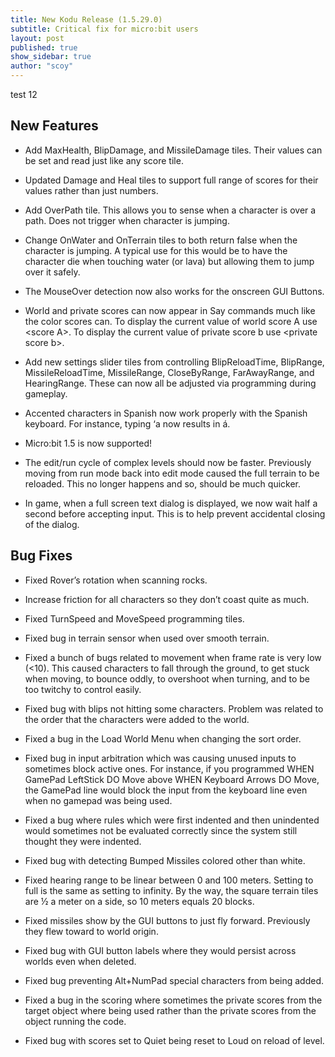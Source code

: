 ```yaml
---
title: New Kodu Release (1.5.29.0)
subtitle: Critical fix for micro:bit users
layout: post
published: true
show_sidebar: true
author: "scoy"
---
```


test 12

## New Features

* Add MaxHealth, BlipDamage, and MissileDamage tiles.  Their values can be set and read just like any score tile.

* Updated Damage and Heal tiles to support full range of scores for their values rather than just numbers.

* Add OverPath tile.  This allows you to sense when a character is over a path.  Does not trigger when character is jumping.

* Change OnWater and OnTerrain tiles to both return false when the character is jumping.  A typical use for this would be to have the character die when touching water (or lava) but allowing them to jump over it safely.

* The MouseOver detection now also works for the onscreen GUI Buttons.

* World and private scores can now appear in Say commands much like the color scores can.  To display the current value of world score A use \<score A>.  To display the current value of private score b use \<private score b>.

* Add new settings slider tiles from controlling BlipReloadTime, BlipRange, 
MissileReloadTime, MissileRange, CloseByRange, FarAwayRange, and HearingRange.  These can now all be adjusted via programming during gameplay.

* Accented characters in Spanish now work properly with the Spanish keyboard.  For instance, typing ‘a now results in á.

* Micro:bit 1.5 is now supported!

* The edit/run cycle of complex levels should now be faster.  Previously moving from run mode back into edit mode caused the full terrain to be reloaded.  This no longer happens and so, should be much quicker.

* In game, when a full screen text dialog is displayed, we now wait half a second before accepting input.  This is to help prevent accidental closing of the dialog.
  
## Bug Fixes

* Fixed Rover’s rotation when scanning rocks.

* Increase friction for all characters so they don’t coast quite as much.

* Fixed TurnSpeed and MoveSpeed programming tiles.

* Fixed bug in terrain sensor when used over smooth terrain.

* Fixed a bunch of bugs related to movement when frame rate is very low (<10).  This caused characters to fall through the ground, to get stuck when moving, to bounce oddly, to overshoot when turning, and to be too twitchy to control easily.

* Fixed bug with blips not hitting some characters.  Problem was related to the order that the characters were added to the world.

* Fixed a bug in the Load World Menu when changing the sort order.

* Fixed bug in input arbitration which was causing unused inputs to sometimes block active ones.  For instance, if you programmed WHEN GamePad LeftStick DO Move  above WHEN Keyboard Arrows DO Move, the GamePad line would block the input from the keyboard line even when no gamepad was being used.

* Fixed a bug where rules which were first indented and then unindented would sometimes not be evaluated correctly since the system still thought they were indented.

* Fixed bug with detecting Bumped Missiles colored other than white.

* Fixed hearing range to be linear between 0 and 100 meters.  Setting to full is the same as setting to infinity.  By the way, the square terrain tiles are ½ a meter on a side, so 10 meters equals 20 blocks.

* Fixed missiles show by the GUI buttons to just fly forward.  Previously they flew toward to world origin.

* Fixed bug with GUI button labels where they would persist across worlds even when deleted.

* Fixed bug preventing Alt+NumPad special characters from being added.

* Fixed a bug in the scoring where sometimes the private scores from the target object where being used rather than the private scores from the object running the code.

* Fixed bug with scores set to Quiet being reset to Loud on reload of level.